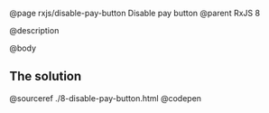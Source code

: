 @page rxjs/disable-pay-button Disable pay button
@parent RxJS 8

@description

@body

## The solution

@sourceref ./8-disable-pay-button.html
@codepen
